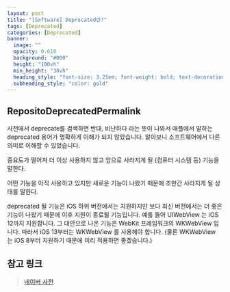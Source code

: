 ```yaml
---
layout: post
title: "[Software] Deprecated란?"
tags: [Deprecated]
categories: [Deprecated]
banner:
  image: ""
  opacity: 0.618
  background: "#000"
  height: "100vh"
  min_height: "38vh"
  heading_style: "font-size: 3.25em; font-weight: bold; text-decoration: underline"
  subheading_style: "color: gold"
--- 
```



## RepositoDeprecatedPermalink
사전에서 deprecate를 검색하면 반대, 비난하다 라는 뜻이 나와서 애플에서 말하는 deprecated 용어가 명확하게 이해가 되지 않았습니다. 알아보니 소프트웨어에서 다른 의미로 이해할 수 있었습니다.

중요도가 떨어져 더 이상 사용하지 않고 앞으로 사라지게 될 (컴퓨터 시스템 등) 기능을 말한다.

어떤 기능을 아직 사용하고 있지만 새로운 기능이 나왔기 때문에 조만간 사라지게 될 상태를 말한다.

deprecated 될 기능은 iOS 하위 버전에서는 지원하지만 보다 최신 버전에서는 더 좋은 기능이 나왔기 때문에 이후 지원이 종료될 기능입니다. 예를 들어 UIWebView 는 iOS 12까지 지원합니다. 그 대안으로 나온 기능은 WebKit 프레임워크의 WKWebView 입니다. 따라서 iOS 13부터는 WKWebView 를 사용해야 합니다. (물론 WKWebView 는 iOS 8부터 지원하기 때문에 미리 적용하면 좋겠습니다.)
 

## 참고 링크 
> [네이버 사전](https://en.dict.naver.com/#/entry/enko/c4dbe94228834e2597a64ca4094f3f22)